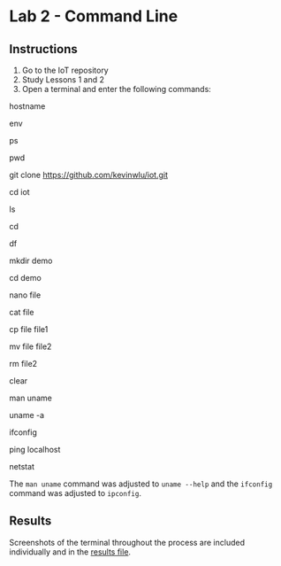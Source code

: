 # Lab 2 - Command Line

## Instructions

1. Go to the IoT repository
2. Study Lessons 1 and 2
3. Open a terminal and enter the following commands:

hostname

 env
 
 ps
 
 pwd
 
 git clone https://github.com/kevinwlu/iot.git
 
 cd iot
 
 ls
 
 cd
 
 df
 
 mkdir demo
 
 cd demo
 
 nano file
 
 cat file
 
 cp file file1
 
 mv file file2
 
 rm file2
 
 clear
 
 man uname
 
 uname -a
 
 ifconfig
 
 ping localhost
 
 netstat
 
 The `man uname` command was adjusted to `uname --help` and the `ifconfig` command was adjusted to `ipconfig`.
 
 ## Results
 
 Screenshots of the terminal throughout the process are included individually and in the [results file](results.md).

